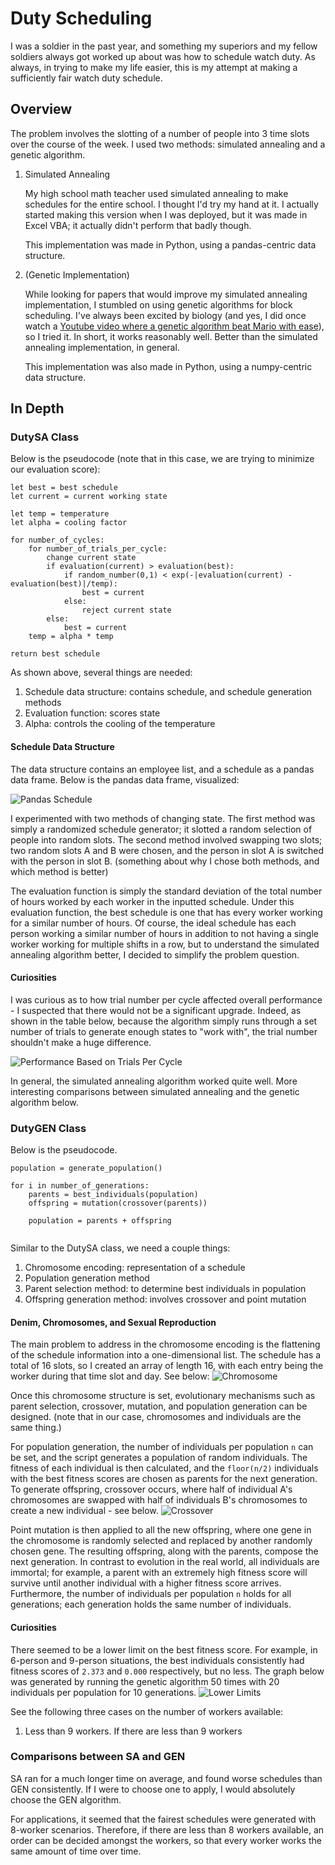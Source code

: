 # Duty Scheduling
I was a soldier in the past year, and something my superiors and my fellow soldiers always got worked up about was how to schedule watch duty. As always, in trying to make my life easier, this is my attempt at making a sufficiently fair watch duty schedule. 

## Overview
The problem involves the slotting of a number of people into 3 time slots over the course of the week. I used two methods: simulated annealing and a genetic algorithm. 

1. Simulated Annealing

   My high school math teacher used simulated annealing to make schedules for the entire school. I thought I'd try my hand at it. I actually started making this version when I was deployed, but it was made in Excel VBA; it actually didn't perform that badly though.

   This implementation was made in Python, using a pandas-centric data structure.

2. (Genetic Implementation)

   While looking for papers that would improve my simulated annealing implementation, I stumbled on using genetic algorithms for block scheduling. I've always been excited by biology (and yes, I did once watch a [Youtube video where a genetic algorithm beat Mario with ease](https://www.youtube.com/watch?v=qv6UVOQ0F44 "Genetically superior Mario video")), so I tried it. In short, it works reasonably well. Better than the simulated annealing implementation, in general.

   This implementation was also made in Python, using a numpy-centric data structure.

## In Depth
### DutySA Class
Below is the pseudocode (note that in this case, we are trying to minimize our evaluation score):
```
let best = best schedule
let current = current working state

let temp = temperature
let alpha = cooling factor

for number_of_cycles: 
	for number_of_trials_per_cycle:
		change current state
		if evaluation(current) > evaluation(best):
			if random_number(0,1) < exp(-|evaluation(current) - evaluation(best)|/temp): 
				best = current
			else: 
				reject current state
		else: 
			best = current
	temp = alpha * temp

return best schedule

```
As shown above, several things are needed: 

1. Schedule data structure: contains schedule, and schedule generation methods
2. Evaluation function: scores state
3. Alpha: controls the cooling of the temperature

#### Schedule Data Structure
The data structure contains an employee list, and a schedule as a pandas data frame. Below is the pandas data frame, visualized: 

![](https://github.com/ajeon66/scheduling/blob/master/images/readme/datastructure.jpg "Pandas Schedule")

I experimented with two methods of changing state. The first method was simply a randomized schedule generator; it slotted a random selection of people into random slots. The second method involved swapping two slots; two random slots A and B were chosen, and the person in slot A is switched with the person in slot B. (something about why I chose both methods, and which method is better)

The evaluation function is simply the standard deviation of the total number of hours worked by each worker in the inputted schedule. Under this evaluation function, the best schedule is one that has every worker working for a similar number of hours. Of course, the ideal schedule has each person working a similar number of hours in addition to not having a single worker working for multiple shifts in a row, but to understand the simulated annealing algorithm better, I decided to simplify the problem question. 

#### Curiosities
I was curious as to how trial number per cycle affected overall performance - I suspected that there would not be a significant upgrade. Indeed, as shown in the table below, because the algorithm simply runs through a set number of trials to generate enough states to "work with", the trial number shouldn't make a huge difference. 

![](https://github.com/ajeon66/scheduling/blob/master/images/results/combined.png "Performance Based on Trials Per Cycle")

In general, the simulated annealing algorithm worked quite well. More interesting comparisons between simulated annealing and the genetic algorithm below.

### DutyGEN Class
Below is the pseudocode. 
```
population = generate_population()

for i in number_of_generations:
	parents = best_individuals(population)
	offspring = mutation(crossover(parents))

	population = parents + offspring
	
```
Similar to the DutySA class, we need a couple things:
1. Chromosome encoding: representation of a schedule
2. Population generation method
3. Parent selection method: to determine best individuals in population
4. Offspring generation method: involves crossover and point mutation

#### Denim, Chromosomes, and Sexual Reproduction
The main problem to address in the chromosome encoding is the flattening of the schedule information into a one-dimensional list. The schedule has a total of 16 slots, so I created an array of length 16, with each entry being the worker during that time slot and day. See below: 
![](https://github.com/ajeon66/scheduling/blob/master/images/readme/gendatastructure.jpg "Chromosome")

Once this chromosome structure is set, evolutionary mechanisms such as parent selection, crossover, mutation, and population generation can be designed. (note that in our case, chromosomes and individuals are the same thing.)

For population generation, the number of individuals per population `n` can be set, and the script generates a population of random individuals. The fitness of each individual is then calculated, and the `floor(n/2)` individuals with the best fitness scores are chosen as parents for the next generation. To generate offspring, crossover occurs, where half of individual A's chromosomes are swapped with half of individuals B's chromosomes to create a new individual - see below.
![](https://github.com/ajeon66/scheduling/blob/master/images/readme/crossover.jpg "Crossover")

Point mutation is then applied to all the new offspring, where one gene in the chromosome is randomly selected and replaced by another randomly chosen gene. The resulting offspring, along with the parents, compose the next generation. In contrast to evolution in the real world, all individuals are immortal; for example, a parent with an extremely high fitness score will survive until another individual with a higher fitness score arrives. Furthermore, the number of individuals per population `n` holds for all generations; each generation holds the same number of individuals. 

#### Curiosities
There seemed to be a lower limit on the best fitness score. For example, in 6-person and 9-person situations, the best individuals consistently had fitness scores of `2.373` and `0.000` respectively, but no less. The graph below was generated by running the genetic algorithm 50 times with 20 individuals per population for 10 generations. 
![](https://github.com/ajeon66/scheduling/blob/master/images/results/limits.jpg "Lower Limits")

See the following three cases on the number of workers available:
1. Less than 9 workers. If there are less than 9 workers 

### Comparisons between SA and GEN
SA ran for a much longer time on average, and found worse schedules than GEN consistently. If I were to choose one to apply, I would absolutely choose the GEN algorithm. 

For applications, it seemed that the fairest schedules were generated with 8-worker scenarios. Therefore, if there are less than 8 workers available, an order can be decided amongst the workers, so that every worker works the same amount of time over time. 






